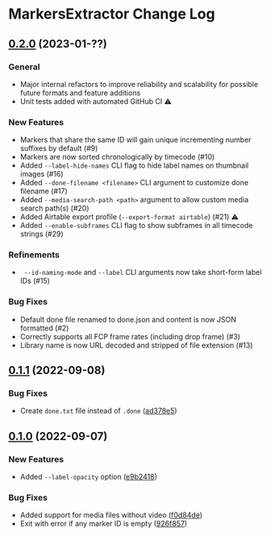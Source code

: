# MarkersExtractor Change Log

## [0.2.0](https://github.com/TheAcharya/MarkersExtractor/releases/tag/0.2.0) (2023-01-??)

### General

- Major internal refactors to improve reliability and scalability for possible future formats and feature additions
- Unit tests added with automated GitHub CI ⚠️

### New Features

- Markers that share the same ID will gain unique incrementing number suffixes by default (#9)
- Markers are now sorted chronologically by timecode (#10)
- Added `--label-hide-names` CLI flag to hide label names on thumbnail images (#16)
- Added `--done-filename <filename>` CLI argument to customize done filename (#17)
- Added `--media-search-path <path>` argument to allow custom media search path(s) (#20)
- Added Airtable export profile (`--export-format airtable`) (#21) ⚠️
- Added `--enable-subframes` CLI flag to show subframes in all timecode strings (#29)

### Refinements

- ` --id-naming-mode` and `--label` CLI arguments now take short-form label IDs (#15)

### Bug Fixes

- Default done file renamed to done.json and content is now JSON formatted (#2)
- Correctly supports all FCP frame rates (including drop frame) (#3)
- Library name is now URL decoded and stripped of file extension (#13)

## [0.1.1](https://github.com/TheAcharya/MarkersExtractor/releases/tag/0.1.1) (2022-09-08)


### Bug Fixes

* Create `done.txt` file instead of `.done` ([ad378e5](https://github.com/vzhd1701/MarkersExtractor/commit/ad378e52b836de0dbb2534128e890ab71d724002))

## [0.1.0](https://github.com/TheAcharya/MarkersExtractor/releases/tag/0.1.0) (2022-09-07)


### New Features

* Added `--label-opacity` option ([e9b2418](https://github.com/vzhd1701/MarkersExtractor/commit/e9b2418df8b2b07bf22e5a7b1da257ef2456578e))


### Bug Fixes

* Added support for media files without video ([f0d84de](https://github.com/vzhd1701/MarkersExtractor/commit/f0d84dee5f48f43f3d0feb219480126839e463d7))
* Exit with error if any marker ID is empty ([926f857](https://github.com/vzhd1701/MarkersExtractor/commit/926f8575a51c979d72e7dba80eda36a5ae9b1cab))
